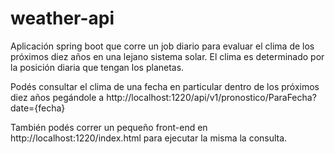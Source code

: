 # weather-api

Aplicación spring boot que corre un job diario para evaluar el clima de los próximos diez años en una lejano sistema solar. El clima es determinado por la posición diaria que tengan los planetas.

Podés consultar el clima de una fecha en particular dentro de los próximos diez años pegándole a http://localhost:1220/api/v1/pronostico/ParaFecha?date={fecha}

También podés correr un pequeño front-end en http://localhost:1220/index.html para ejecutar la misma la consulta.



